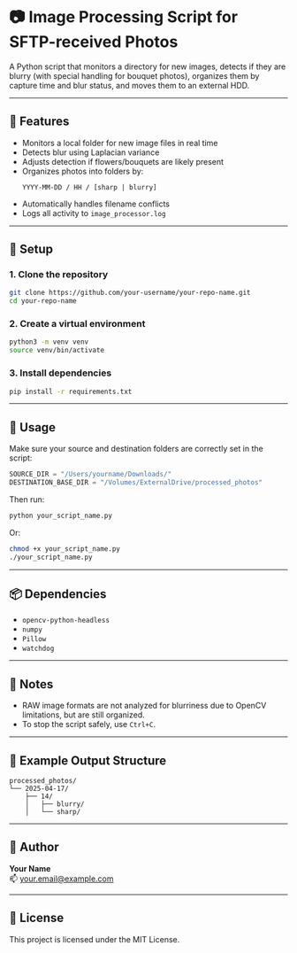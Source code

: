 # 📷 Image Processing Script for SFTP-received Photos

A Python script that monitors a directory for new images, detects if they are blurry (with special handling for bouquet photos), organizes them by capture time and blur status, and moves them to an external HDD.

---

## 🚀 Features

- Monitors a local folder for new image files in real time  
- Detects blur using Laplacian variance  
- Adjusts detection if flowers/bouquets are likely present  
- Organizes photos into folders by:
  ```
  YYYY-MM-DD / HH / [sharp | blurry]
  ```
- Automatically handles filename conflicts  
- Logs all activity to `image_processor.log`

---

## 🔧 Setup

### 1. Clone the repository

```bash
git clone https://github.com/your-username/your-repo-name.git
cd your-repo-name
```

### 2. Create a virtual environment

```bash
python3 -m venv venv
source venv/bin/activate
```

### 3. Install dependencies

```bash
pip install -r requirements.txt
```

---

## 🏁 Usage

Make sure your source and destination folders are correctly set in the script:

```python
SOURCE_DIR = "/Users/yourname/Downloads/"
DESTINATION_BASE_DIR = "/Volumes/ExternalDrive/processed_photos"
```

Then run:

```bash
python your_script_name.py
```

Or:

```bash
chmod +x your_script_name.py
./your_script_name.py
```

---

## 📦 Dependencies

- `opencv-python-headless`  
- `numpy`  
- `Pillow`  
- `watchdog`  

---

## 📝 Notes

- RAW image formats are not analyzed for blurriness due to OpenCV limitations, but are still organized.
- To stop the script safely, use `Ctrl+C`.

---

## 📂 Example Output Structure

```
processed_photos/
└── 2025-04-17/
    ├── 14/
    │   ├── blurry/
    │   └── sharp/
```

---

## 👤 Author

**Your Name**  
📫 your.email@example.com

---

## 🧪 License

This project is licensed under the MIT License.

